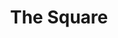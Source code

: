 ---
title: "The Square"
year: 2017
rating: 4
stars: "★★★★"
rewatched: false
permalink: "the-square-2017"
watched_on: 2018-02-12
---